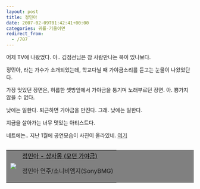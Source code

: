 ```yaml
---
layout: post
title: 정민아
date: 2007-02-09T01:42:41+00:00
categories: 귀를-기울이면
redirect_from:
  - /707
---
```


어제 TV에 나왔었다. 아.. 김점선님은 참 사람만나는 복이 있나보다.

정민아, 라는 가수가 소개되었는데, 학교다닐 때 가야금소리를 듣고는 눈물이 나왔었단다.

가장 멋있던 장면은, 허름한 셋방앞에서 가야금을 퉁기며 노래부르던 장면. 아. 뿅가지 않을 수 없다.

낮에는 일한다. 퇴근하면 가야금을 만진다. 그래. 낮에는 일한다.

지금을 살아가는 너무 멋있는 아티스트다.

네트에는.. 지난 1월에 공연모습이 사진이 올라있네. <A href="http://bluo.net/1420" target=bb>여기</A>

<TABLE align=right bgcolor="gray">

<TBODY>

<TR>

<TD><img src="http://image.aladdin.co.kr/coveretc/music/coveroff/2232437190_1.jpg" align=right border=0></TD>

<TD align=left><A class=aladdin_title href="http://www.aladdin.co.kr/shop/wproduct.aspx?ISBN=3581171317&amp;ttbkey=ttbjinto1216001&amp;copyPaper=1"><FONT color=#000000>정민아 - 상사몽 (모던 가야금)</FONT></A>

정민아 연주/소니비엠지(SonyBMG)</TD></TR></TBODY></TABLE>
